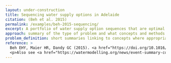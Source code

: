 ```yaml
---
layout: under-construction
title: Sequencing water supply options in Adelaide
citation: (Beh et al. 2015)
permalink: /examples/beh-2015-sequencing/
excerpt: A portfolio of water supply option sequences that are optimal under a range of plausible future conditions is generated. Next, global sensitivity analysis is used to assess the robustness of these sequences and to determine the relative contribution of future uncertain variables to this robustness.
approach: summary of the type of problem and what concepts and methods were used to approach it, linking to other pages where appropriate
problem_definition: short summaries linking to concepts where appropriate. Multiple variations may be described, covering Alternatives, Scenarios, Objectives, constraints
reference: >
  Beh EHY, Maier HR, Dandy GC (2015). <a href="https://doi.org/10.1016/j.envsoft.2015.02.006">Scenario driven optimal sequencing under deep uncertainty</a>. Environmental Modelling & Software 68, 181–195. doi: 10.1016/j.envsoft.2015.02.006. [<a href="https://digital.library.adelaide.edu.au/dspace/bitstream/2440/90636/2/hdl_90636.pdf">Open Access version</a>]
  <p>Also see <a href="https://watermodelling.org/news/event-summary-coping-with-multiple-plausible-futures-in-the-face-of-climate-change">presentation for the Queensland Water Modelling Network</a>.</p>
---
```

